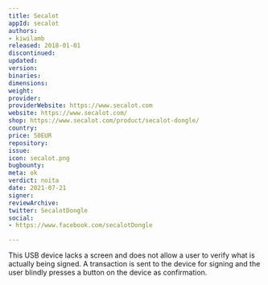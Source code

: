 ```yaml
---
title: Secalot
appId: secalot
authors:
- kiwilamb
released: 2018-01-01
discontinued: 
updated: 
version: 
binaries: 
dimensions: 
weight: 
provider: 
providerWebsite: https://www.secalot.com
website: https://www.secalot.com/
shop: https://www.secalot.com/product/secalot-dongle/
country: 
price: 50EUR
repository: 
issue: 
icon: secalot.png
bugbounty: 
meta: ok
verdict: noita
date: 2021-07-21
signer: 
reviewArchive: 
twitter: SecalotDongle
social:
- https://www.facebook.com/secalotDongle

---
```


This USB device lacks a screen and does not allow a user to verify what is actually being signed.
A transaction is sent to the device for signing and the user blindly presses a button on the device as confirmation.

